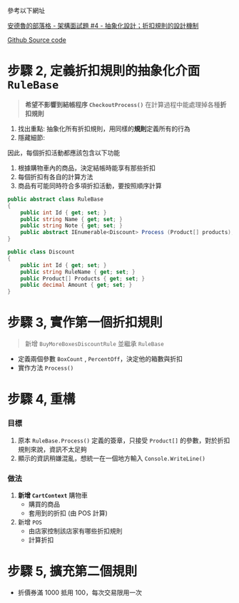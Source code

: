 ﻿參考以下網址

[安德魯的部落格 - 架構面試題 #4 - 抽象化設計；折扣規則的設計機制](https://columns.chicken-house.net/2020/03/10/interview-abstraction/#%E5%95%8F%E9%A1%8C-%E6%8A%98%E6%89%A3%E6%A9%9F%E5%88%B6%E5%88%B0%E5%BA%95%E6%9C%89%E5%A4%9A%E9%9B%A3%E6%90%9E)

[Github Source code](https://github.com/andrew0928/Andrew.DiscountDemo)

# 步驟 2, 定義折扣規則的抽象化介面 `RuleBase`

> **希望不影響到結帳程序 `CheckoutProcess()`**
> 在計算過程中能處理掉各種**折扣規則**

1. 找出重點: 抽象化所有折扣規則，用同樣的**規則**定義所有的行為
2. 隱藏細節:

因此，每個折扣活動都應該包含以下功能

1. 根據購物車內的商品，決定結帳時能享有那些折扣
2. 每個折扣有各自的計算方法
3. 商品有可能同時符合多項折扣活動，要按照順序計算

```csharp
public abstract class RuleBase
{
    public int Id { get; set; }
    public string Name { get; set; }
    public string Note { get; set; }
    public abstract IEnumerable<Discount> Process (Product[] products);
}

public class Discount
{
    public int Id { get; set; }
    public string RuleName { get; set; }
    public Product[] Products { get; set; }
    public decimal Amount { get; set; }
}
```

# 步驟 3, 實作第一個折扣規則

> 新增 `BuyMoreBoxesDiscountRule` 並繼承 `RuleBase`

* 定義兩個參數 `BoxCount` , `PercentOff`，決定他的箱數與折扣
* 實作方法 `Process()`

# 步驟 4, 重構

### 目標

1. 原本 `RuleBase.Process()` 定義的簽章，只接受 `Product[]` 的參數，對於折扣規則來說，資訊不太足夠
2. 顯示的資訊稍嫌混亂，想統一在一個地方輸入 `Console.WriteLine()`

### 做法

1. **新增 `CartContext`** 購物車
    * 購買的商品
    * 套用到的折扣 (由 POS 計算)
2. 新增 `POS`
    * 由店家控制該店家有哪些折扣規則
    * 計算折扣

# 步驟 5, 擴充第二個規則
* 折價券滿 1000 抵用 100，每次交易限用一次